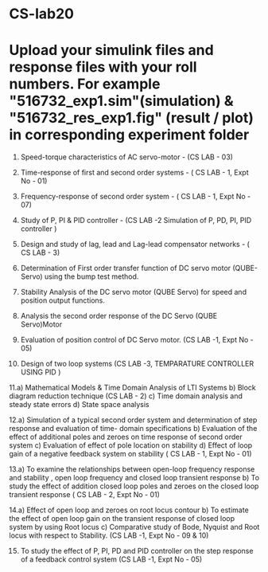 # CS-lab20
# Upload your simulink files and response files with your roll numbers. For example "516732_exp1.sim"(simulation) & "516732_res_exp1.fig" (result / plot) in corresponding experiment folder
1. Speed-torque characteristics of AC servo-motor - (CS LAB - 03)

2. Time-response of first and second order systems  -  ( CS LAB - 1, Expt No - 01)

3. Frequency-response of second order system -  ( CS LAB - 1, Expt No - 07)

4. Study of P, PI & PID controller -   (CS LAB -2 Simulation of P, PD, PI, PID controller )

5. Design and study of lag, lead and Lag-lead compensator networks -  ( CS LAB - 3)

6. Determination of First order transfer function of DC servo motor (QUBE-Servo) using the bump test method.
7. Stability Analysis of the DC servo motor (QUBE Servo) for speed and position output functions.
8. Analysis the second order response of the DC Servo (QUBE Servo)Motor

9. Evaluation of position control of DC Servo motor.    (CS LAB -1, Expt No - 05)

10. Design of two loop systems  (CS LAB -3, TEMPARATURE CONTROLLER USING PID )

11.a) Mathematical Models & Time Domain Analysis of LTI Systems
    b) Block diagram reduction technique (CS LAB - 2)
    c) Time domain analysis and steady state errors
    d) State space analysis   

12.a) Simulation of a typical second order system and determination of step response and evaluation of time- domain specifications
     b) Evaluation of the effect of additional poles and zeroes on time response of second order system
     c) Evaluation of effect of pole location on stability
    d) Effect of loop gain of a negative feedback system on stability    ( CS LAB - 1, Expt No - 01)
 
13.a) To examine the relationships between open-loop frequency response and stability , open loop frequency and closed loop transient response
     b) To study the effect of addition closed loop poles and zeroes on the closed loop transient response ( CS LAB - 2, Expt No - 01)

14.a) Effect of open loop and zeroes on root locus contour
     b) To estimate the effect of open loop gain on the transient response of closed loop system by using Root locus
     c) Comparative study of Bode, Nyquist and Root locus with respect to Stability.  (CS LAB -1, Expt No - 09 & 10)


15. To study the effect of P, PI, PD and PID controller on the step response of a feedback control system   (CS LAB -1, Expt No - 05)  
